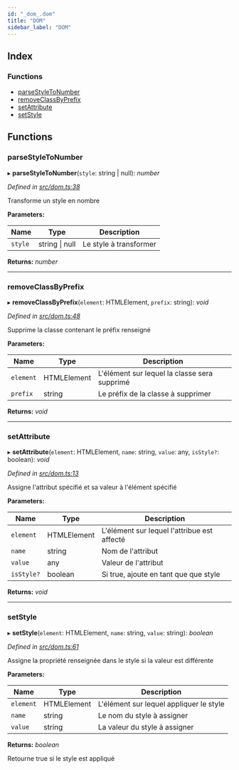 ```yaml
---
id: "_dom_.dom"
title: "DOM"
sidebar_label: "DOM"
---
```


## Index

### Functions

* [parseStyleToNumber](_dom_.dom.md#parsestyletonumber)
* [removeClassByPrefix](_dom_.dom.md#removeclassbyprefix)
* [setAttribute](_dom_.dom.md#setattribute)
* [setStyle](_dom_.dom.md#setstyle)

## Functions

###  parseStyleToNumber

▸ **parseStyleToNumber**(`style`: string | null): *number*

*Defined in [src/dom.ts:38](https://github.com/NicolasBoyer/wapitis/blob/d619f93/src/dom.ts#L38)*

Transforme un style en nombre

**Parameters:**

Name | Type | Description |
------ | ------ | ------ |
`style` | string &#124; null | Le style à transformer |

**Returns:** *number*

___

###  removeClassByPrefix

▸ **removeClassByPrefix**(`element`: HTMLElement, `prefix`: string): *void*

*Defined in [src/dom.ts:48](https://github.com/NicolasBoyer/wapitis/blob/d619f93/src/dom.ts#L48)*

Supprime la classe contenant le préfix renseigné

**Parameters:**

Name | Type | Description |
------ | ------ | ------ |
`element` | HTMLElement | L'élément sur lequel la classe sera supprimé |
`prefix` | string | Le préfix de la classe à supprimer  |

**Returns:** *void*

___

###  setAttribute

▸ **setAttribute**(`element`: HTMLElement, `name`: string, `value`: any, `isStyle?`: boolean): *void*

*Defined in [src/dom.ts:13](https://github.com/NicolasBoyer/wapitis/blob/d619f93/src/dom.ts#L13)*

Assigne l'attribut spécifié et sa valeur à l'élément spécifié

**Parameters:**

Name | Type | Description |
------ | ------ | ------ |
`element` | HTMLElement | L'élément sur lequel l'attribue est affecté |
`name` | string | Nom de l'attribut |
`value` | any | Valeur de l'attribut |
`isStyle?` | boolean | Si true, ajoute en tant que que style  |

**Returns:** *void*

___

###  setStyle

▸ **setStyle**(`element`: HTMLElement, `name`: string, `value`: string): *boolean*

*Defined in [src/dom.ts:61](https://github.com/NicolasBoyer/wapitis/blob/d619f93/src/dom.ts#L61)*

Assigne la propriété renseignée dans le style si la valeur est différente

**Parameters:**

Name | Type | Description |
------ | ------ | ------ |
`element` | HTMLElement | L'élément sur lequel appliquer le style |
`name` | string | Le nom du style à assigner |
`value` | string | La valeur du style à assigner |

**Returns:** *boolean*

Retourne true si le style est appliqué
